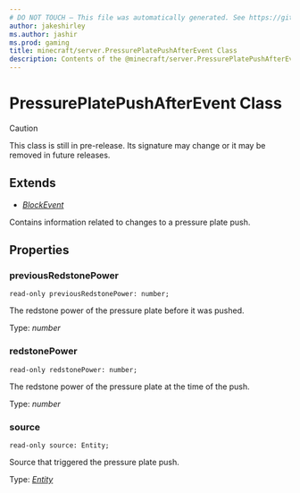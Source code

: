 ```yaml
---
# DO NOT TOUCH — This file was automatically generated. See https://github.com/mojang/minecraftapidocsgenerator to modify descriptions, examples, etc.
author: jakeshirley
ms.author: jashir
ms.prod: gaming
title: minecraft/server.PressurePlatePushAfterEvent Class
description: Contents of the @minecraft/server.PressurePlatePushAfterEvent class.
---
```

# PressurePlatePushAfterEvent Class

> [!CAUTION]
> This class is still in pre-release.  Its signature may change or it may be removed in future releases.

## Extends
- [*BlockEvent*](BlockEvent.md)

Contains information related to changes to a pressure plate push.

## Properties

### **previousRedstonePower**
`read-only previousRedstonePower: number;`

The redstone power of the pressure plate before it was pushed.

Type: *number*

### **redstonePower**
`read-only redstonePower: number;`

The redstone power of the pressure plate at the time of the push.

Type: *number*

### **source**
`read-only source: Entity;`

Source that triggered the pressure plate push.

Type: [*Entity*](Entity.md)
